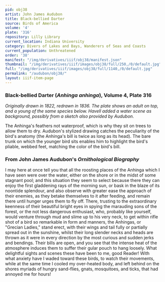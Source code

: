 ```yaml
---
pid: obj38
artist: John James Audubon
title: Black-bellied Darter
source: Birds of America
volume: '4'
plate: '316'
repository: Lilly Library
current_location: Indiana University
category: Divers of Lakes and Bays, Wanderers of Seas and Coasts
current_population: Unthreatened
order: '38'
manifest: "/img/derivatives/iiif/obj38/manifest.json"
thumbnail: "/img/derivatives/iiif/images/obj38/full/250,/0/default.jpg"
full: "/img/derivatives/iiif/images/obj38/full/1140,/0/default.jpg"
permalink: "/audubon/obj38/"
layout: iiif-item-page
---
```

### Black-bellied Darter (_Anhinga anhinga_), Volume 4, Plate 316

_Originally drawn in 1822, redrawn in 1836. The plate shows an adult on top, and a young of the same species below. Havell added a water scene as background, possibly from a sketch also provided by Audubon._

The Anhinga's feathers not waterproof, which is why they sit on trees to allow them to dry. Audubon's stylized drawing catches the peculiarity of the bird's anatomy (the Anhinga's bill is twice as long as its head). The bare trunk on which the younger bird sits enables him to highlight the bird's pliable, webbed feet, matching the color of the bird's bill.

### From John James Audubon's _Ornithological Biography_

I may here at once tell you that all the roosting places of the Anhinga which I have seen were over the water, either on the shore or in the midst of some stagnant pool; and this situation they seem to select because there they can enjoy the first gladdening rays of the morning sun, or bask in the blaze of its noontide splendour, and also observe with greater ease the approach of their enemies, as they betake themselves to it after feeding, and remain there until hunger urges them to fly off. There, trusting to the extraordinary keenness of their beautiful bright eyes in spying the marauding sons of the forest, or the not less dangerous enthusiast, who, probably like yourself, would venture through mud and slime up to his very neck, to get within rifle shot of a bird so remarkable in form and manners, the Anhingas, or "Grecian Ladies," stand erect, with their wings and tail fully or partially spread out in the sunshine, whilst their long slender necks and heads are thrown as it were in every direction by the most curious and sudden jerks and bendings. Their bills are open, and you see that the intense heat of the atmosphere induces them to suffer their gular pouch to hang loosely. What delightful sights and scenes these have been to me, good Reader! With what anxiety have I waded toward these birds, to watch their movements, while at the same time I cooled my over-heated body, and left behind on the shores myriads of hungry sand-flies, gnats, mosquitoes, and ticks, that had annoyed me for hours!

